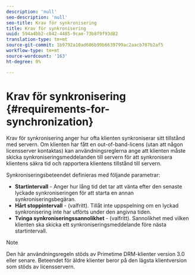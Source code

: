 ```yaml
---
description: 'null'
seo-description: 'null'
seo-title: Krav för synkronisering
title: Krav för synkronisering
uuid: 594a4bb2-c042-4485-9cae-73b8f9f93d82
translation-type: tm+mt
source-git-commit: 1b9792a10ad606b99b6639799ac2aacb707b2af5
workflow-type: tm+mt
source-wordcount: '163'
ht-degree: 0%

---
```



# Krav för synkronisering {#requirements-for-synchronization}

Krav för synkronisering anger hur ofta klienten synkroniserar sitt tillstånd med servern. Om klienten har fått en out-of-band-licens (utan att någon licensserver kontaktas) kan användningsreglerna ange att klienten måste skicka synkroniseringsmeddelanden till servern för att synkronisera klientens säkra tid och rapportera klientens tillstånd till servern.

Synkroniseringsbeteendet definieras med följande parametrar:

* **Startintervall** - Anger hur lång tid det tar att vänta efter den senaste lyckade synkroniseringen för att starta en annan synkroniseringsbegäran.
* **Hårt stoppintervall** - (valfritt). Tillåt inte uppspelning om en lyckad synkronisering inte har utförts under den angivna tiden.
* **Tvinga synkroniseringssannolikhet** - (valfritt). Sannolikhet med vilken klienten ska skicka ett synkroniseringsmeddelande före nästa startintervall.

>[!NOTE]
>
>Den här användningsregeln stöds av Primetime DRM-klienter version 3.0 eller senare. Beteendet för äldre klienter beror på den lägsta klientversion som stöds av licensservern.

